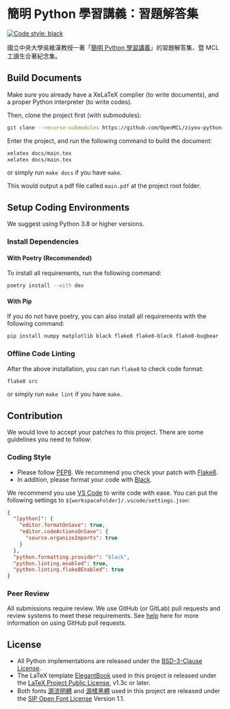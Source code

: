 # 簡明 Python 學習講義：習題解答集

[![Code style: black](https://img.shields.io/badge/code%20style-black-000000.svg?style=flat-square)](https://github.com/psf/black)

國立中央大學吳維漢教授一著「[簡明 Python 學習講義](https://www.books.com.tw/products/0010811676)」的習題解答集、暨 MCL 工讀生合著紀念集。

## Build Documents

Make sure you already have a XeLaTeX complier (to write documents), and a proper Python interpreter (to write codes).

Then, clone the project first (with submodules):

```sh
git clone --recurse-submodules https://github.com/OpenMCL/ziyou-python-write-ups
```

Enter the project, and run the following command to build the document:

```sh
xelatex docs/main.tex
xelatex docs/main.tex
```

or simply run `make docs` if you have `make`.

This would output a pdf file called `main.pdf` at the project root folder.

## Setup Coding Environments

We suggest using Python 3.8 or higher versions.

### Install Dependencies

#### With Poetry (Recommended)

To install all requirements, run the following command:

```sh
poetry install --with dev
```

#### With Pip

If you do not have poetry, you can also install all requirements with the
following command:

```sh
pip install numpy matplotlib black flake8 flake8-black flake8-bugbear
```

### Offline Code Linting

After the above installation, you can run `flake8` to check code format:

```sh
flake8 src
```

or simply run `make lint` if you have `make`.

## Contribution

We would love to accept your patches to this project. There are some guidelines
you need to follow:

### Coding Style

- Please follow [PEP8](https://peps.python.org/pep-0008/). We recommend you
  check your patch with [Flake8](https://flake8.pycqa.org/).
- In addition, please format your code with
  [Black](https://github.com/psf/black).

We recommend you use [VS Code](https://code.visualstudio.com/) to write code
with ease. You can put the following settings to
`${workspaceFolder}/.vscode/settings.json`:

```json
{
  "[python]": {
    "editor.formatOnSave": true,
    "editor.codeActionsOnSave": {
      "source.organizeImports": true
    }
  },
  "python.formatting.provider": "black",
  "python.linting.enabled": true,
  "python.linting.flake8Enabled": true
}
```

### Peer Review

All submissions require review. We use GitHub (or GitLab) pull requests and
review systems to meet these requirements. See
[help](https://help.github.com/articles/about-pull-requests/) here for more
information on using GitHub pull requests.

## License

- All Python implementations are released under the [BSD-3-Clause
  License](LICENSE).
- The LaTeX template [ElegantBook](https://elegantlatex.org/) used in this
  project is released under the [LaTeX Project Public License](LICENSE.LPPL),
  v1.3c or later.
- Both fonts [源流明體](https://github.com/ButTaiwan/genryu-font) and
  [源樣黑體](https://github.com/ButTaiwan/genyog-font) used in this project
  are released under the [SIP Open Font License](LICENSE.SIL) Version 1.1.
